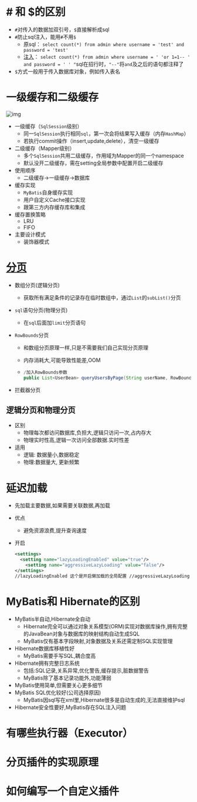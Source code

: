#  # 和 $的区别

* `#`对传入的数据加双引号，`$`直接解析成sql
* `#`防止sql注入，能用`#`不用`$`
  * 原sql： `select count(*) from admin where username = 'test' and password = 'test'`
  * [注入](https://blog.csdn.net/u012436758/article/details/53871290)： `select count(*) from admin where username = ' 'or 1=1-- ' and password = ' ' "`sql在招行时，`"--"`将`and`及之后的语句都注释了
* `$`方式一般用于传入数据库对象，例如传入表名

# 一级缓存和二级缓存

![img](https://img-blog.csdn.net/20150726164148424?watermark/2/text/aHR0cDovL2Jsb2cuY3Nkbi5uZXQv/font/5a6L5L2T/fontsize/400/fill/I0JBQkFCMA==/dissolve/70/gravity/Center)

* 一级缓存（`SqlSession`级别）
  * 同一`SqlSession`执行相同`sql`，第一次会将结果写入缓存（内存`HashMap`）
  * 若执行commit操作（insert,update,delete），清空一级缓存
* 二级缓存（Mapper级别）
  * 多个`SqlSession`共用二级缓存，作用域为Mapper的同一个namespace
  * 默认没开二级缓存，需在setting全局参数中配置开启二级缓存
* 使用顺序
  * 二级缓存->一级缓存->数据库
* 缓存实现
  * `MyBatis`自身缓存实现
  * 用户自定义Cache接口实现
  * 跟第三方内存缓存库和集成
* 缓存置换策略
  * LRU
  * FIFO
* 主要设计模式
  * 装饰器模式

# [分页](https://blog.csdn.net/chenbaige/article/details/70846902)

* 数组分页(逻辑分页)

  * 获取所有满足条件的记录存在临时数组中，通过`List`的`subList()`分页

* `sql`语句分页(物理分页)

  * 在`sql`后面加`limit`分页语句

* `RowBounds`分页

  * 和数组分页原理一样,只是不需要我们自己实现分页原理

  * 内存消耗大,可能导致性能差,OOM

  * ```java
    /加入RowBounds参数
    public List<UserBean> queryUsersByPage(String userName, RowBounds rowBounds);
    ```

* 拦截器分页

## 逻辑分页和物理分页

* 区别
  * 物理每次都访问数据库,负担大,逻辑只访问一次,占内存大
  * 物理实时性高,逻辑一次访问全部数据.实时性差
* 适用
  * 逻辑: 数据量小,数据稳定
  * 物理:数据量大, 更新频繁

# 延迟加载

* 先加载主要数据,如果需要关联数据,再加载

* 优点

  * 避免资源浪费,提升查询速度

* 开启

  ```xml
  <settings>
  	<setting name="lazyLoadingEnabled" value="true"/> 
      <setting name="aggressiveLazyLoading" value="false"/> 
  </settings>
  //lazyLoadingEnabled 这个是开启懒加载的全局配置 //aggressiveLazyLoading 这个属性必须改为false 否则不生效
  ```

# MyBatis和 Hibernate的区别

* MyBatis半自动,Hibernate全自动
  * Hibernate完全可以通过对象关系模型(ORM)实现对数据库操作,拥有完整的JavaBean对象与数据库的映射结构自动生成SQL
  * MyBatis仅有基本字段映射,对象数据及关系还需定制SQL实现管理
* Hibernate数据库移植性好
  * MyBatis需要手写SQL,耦合度高
* Hibernate拥有完整日志系统
  * 包括:SQL记录,关系异常,优化警告,缓存提示,脏数据警告
  * MyBatis除了基本记录功能外,功能薄弱
* MyBatis使用简单,但需要关心更多细节
* MyBatis SQL优化较好(公司选择原因)
  * MyBatis因sql写在xml里,Hibernate很多是自动生成的,无法直接维护sql
* Hibernate安全性要好,MyBatis存在SQL注入问题

# 有哪些执行器（Executor）

# 分页插件的实现原理

# 如何编写一个自定义插件



